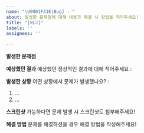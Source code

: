 ```yaml
---
name: "\U0001F41E[Bug] - "
about: 발생한 문제점에 대해 내용과 해결 시 방법을 적어주세요!
title: "[버그]"
labels: ''
assignees: ''

---
```


**발생한 문제점**


**예상했던 결과**
예상했던 정상적인 결과에 대해 적어주세요 :


**발생한 상황**
어떤 상황에서 문제가 발생했나요? :

1. ...
2. ...


**스크린샷**
가능하다면 문제 발생 시 스크린샷도 첨부해주세요!


**해결 방법**
문제를 해결하셨을 경우 해결 방법을 작성해주세요!
